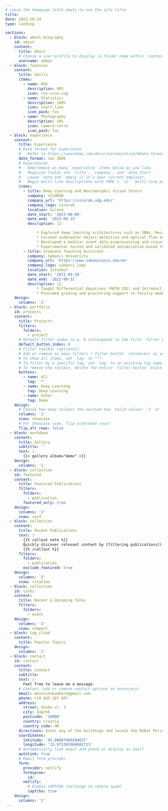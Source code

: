 ```yaml
---
# Leave the homepage title empty to use the site title
title:
date: 2022-10-24
type: landing

sections:
  - block: about.biography
    id: about
    content:
      title: About
      # Choose a user profile to display (a folder name within `content/authors/`)
      username: admin
  - block: features
    content:
      title: Skills
      items:
        - name: ROS
          description: 90%
          icon: ros-icon.svg
        - name: Statistics
          description: 100%
          icon: chart-line
          icon_pack: fas
        - name: Photography
          description: 10%
          icon: camera-retro
          icon_pack: fas
  - block: experience
    content:
      title: Experience
      # Date format for experience
      #   Refer to https://wowchemy.com/docs/customization/#date-format
      date_format: Jan 2006
      # Experiences.
      #   Add/remove as many `experience` items below as you like.
      #   Required fields are `title`, `company`, and `date_start`.
      #   Leave `date_end` empty if it's your current employer.
      #   Begin multi-line descriptions with YAML's `|2-` multi-line prefix.
      items:
        - title: Deep Learning and Neuromorphic Vision Intern
          company: ViCOROB
          company_url: 'https://vicorob.udg.edu/'
          company_logo: vicorob
          location: Girona
          date_start: '2023-06-09'
          date_end: '2023-09-15'
          description: |2-

              * Explored deep learning architectures such as SNNs, Recurrent ViTs, and Asynchronous CNNs, that leverage the asynchronous nature of event data from event-based vision sensors for object detection using PyTorch.
              * Curated underwater object-detection and optical flow datasets with a remotely-operated Underwater Vehicle fitted with a DAVIS camera at the Institute for Underwater Robotics research lab.
              * Developed a modular event data preprocessing and visualization pipeline for the underwater perception group in Python.
              * Experimental tested and validated optimization-based techniques for annotating underwater object detection datasets.
        - title: Graduate Teaching Assistant
          company: Sabanci University 
          company_url: 'https://www.sabanciuniv.edu/en'
          company_logo: sabanci_logo
          location: Istanbul
          date_start: '2021-09-20'
          date_end: '2022-08-31'
          description: |2-
              * Taught Differential Equations (MATH 202) and Introduction to Probability (MATH 203) recitation classes to undergraduate students over the course of two semesters.
              * Provided grading and proctoring support to faculty members.
    design:
      columns: '2'
  - block: portfolio
    id: projects
    content:
      title: Projects
      filters:
        folders:
          - project
      # Default filter index (e.g. 0 corresponds to the first `filter_button` instance below).
      default_button_index: 0
      # Filter toolbar (optional).
      # Add or remove as many filters (`filter_button` instances) as you like.
      # To show all items, set `tag` to "*".
      # To filter by a specific tag, set `tag` to an existing tag name.
      # To remove the toolbar, delete the entire `filter_button` block.
      buttons:
        - name: All
          tag: '*'
        - name: Deep Learning
          tag: Deep Learning
        - name: Other
          tag: Demo
    design:
      # Choose how many columns the section has. Valid values: '1' or '2'.
      columns: '1'
      view: showcase
      # For Showcase view, flip alternate rows?
      flip_alt_rows: false
  - block: markdown
    content:
      title: Gallery
      subtitle: ''
      text: |-
        {{< gallery album="demo" >}}
    design:
      columns: '1'
  - block: collection
    id: featured
    content:
      title: Featured Publications
      filters:
        folders:
          - publication
        featured_only: true
    design:
      columns: '2'
      view: card
  - block: collection
    content:
      title: Recent Publications
      text: |-
        {{% callout note %}}
        Quickly discover relevant content by [filtering publications](./publication/).
        {{% /callout %}}
      filters:
        folders:
          - publication
        exclude_featured: true
    design:
      columns: '2'
      view: citation
  - block: collection
    id: talks
    content:
      title: Recent & Upcoming Talks
      filters:
        folders:
          - event
    design:
      columns: '2'
      view: compact
  - block: tag_cloud
    content:
      title: Popular Topics
    design:
      columns: '2'
  - block: contact
    id: contact
    content:
      title: Contact
      subtitle:
      text: |-
        Feel free to leave me a message.
      # Contact (add or remove contact options as necessary)
      email: moseschukaebere@gmail.com
      phone: +34 645 287 887
      address:
        street: Unska ul. 3
        city: Zagreb
        postcode: '10000'
        country: Croatia
        country_code: HR
      directions: Enter any of the buildings and locate the Robot Perception Lab
      coordinates:
        latitude: '45.80087989204637'
        longitude: '15.971365968681713'
      # Automatically link email and phone or display as text?
      autolink: true
      # Email form provider
      form:
        provider: netlify
        formspree:
          id:
        netlify:
          # Enable CAPTCHA challenge to reduce spam?
          captcha: true
    design:
      columns: '2'
---
```

